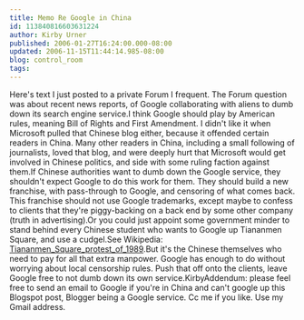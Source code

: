 ```yaml
---
title: Memo Re Google in China
id: 113840816603631224
author: Kirby Urner
published: 2006-01-27T16:24:00.000-08:00
updated: 2006-11-15T11:44:14.985-08:00
blog: control_room
tags: 
---
```


Here's text I just posted to a private Forum I frequent.  The Forum question was about recent news reports, of Google collaborating with aliens to dumb down its search engine service.I think Google should play by American rules, meaning Bill of Rights and First Amendment. I didn't like it when Microsoft pulled that Chinese blog either, because it offended certain readers in China. Many other readers in China, including a small following of journalists, loved that blog, and were deeply hurt that Microsoft would get involved in Chinese politics, and side with some ruling faction against them.If Chinese authorities want to dumb down the Google service, they shouldn't expect Google to do this work for them. They should build a new franchise, with pass-through to Google, and censoring of what comes back. This franchise should not use Google trademarks, except maybe to confess to clients that they're piggy-backing on a back end by some other company (truth in advertising).Or you could just appoint some government minder to stand behind every Chinese student who wants to Google up Tiananmen Square, and use a cudgel.See Wikipedia: [Tiananmen_Square_protest_of_1989](http://en.wikipedia.org/wiki/Tiananmen_Square_protests_of_1989).But it's the Chinese themselves who need to pay for all that extra manpower. Google has enough to do without worrying about local censorship rules. Push that off onto the clients, leave Google free to not dumb down its own service.KirbyAddendum:  please feel free to send an email to Google if you're in China and can't google up this Blogspot post, Blogger being a Google service.  Cc me if you like.  Use my Gmail address.